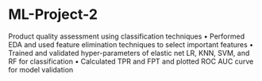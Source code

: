 # ML-Project-2
Product quality assessment using classification techniques
•	Performed EDA and used feature elimination techniques to select important features
•	Trained and validated hyper-parameters of elastic net LR, KNN, SVM, and RF for classification 
•	Calculated TPR and FPT and plotted ROC AUC curve for model validation
